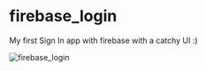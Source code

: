 # firebase_login
My first Sign In app with firebase with a catchy UI :)

![firebase_login](https://user-images.githubusercontent.com/51335429/61341777-af5ca080-a83f-11e9-90d7-0a867417ee48.gif)

